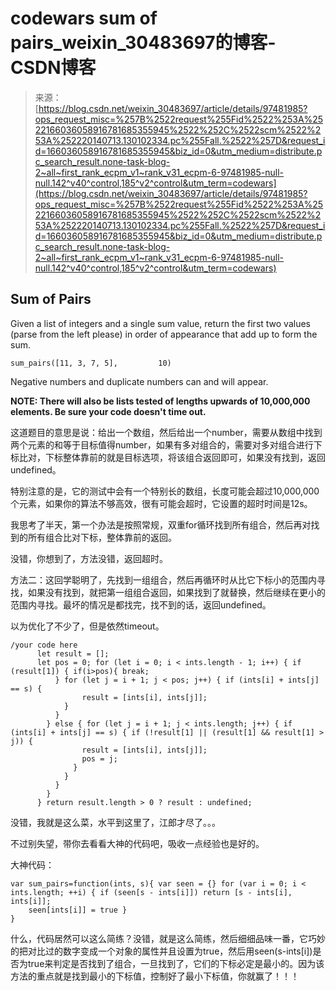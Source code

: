 <!--yml
category: codewars
date: 2022-08-13 11:38:45
-->

# codewars sum of pairs_weixin_30483697的博客-CSDN博客

> 来源：[https://blog.csdn.net/weixin_30483697/article/details/97481985?ops_request_misc=%257B%2522request%255Fid%2522%253A%2522166036058916781685355945%2522%252C%2522scm%2522%253A%252220140713.130102334.pc%255Fall.%2522%257D&request_id=166036058916781685355945&biz_id=0&utm_medium=distribute.pc_search_result.none-task-blog-2~all~first_rank_ecpm_v1~rank_v31_ecpm-6-97481985-null-null.142^v40^control,185^v2^control&utm_term=codewars](https://blog.csdn.net/weixin_30483697/article/details/97481985?ops_request_misc=%257B%2522request%255Fid%2522%253A%2522166036058916781685355945%2522%252C%2522scm%2522%253A%252220140713.130102334.pc%255Fall.%2522%257D&request_id=166036058916781685355945&biz_id=0&utm_medium=distribute.pc_search_result.none-task-blog-2~all~first_rank_ecpm_v1~rank_v31_ecpm-6-97481985-null-null.142^v40^control,185^v2^control&utm_term=codewars)

## Sum of Pairs

Given a list of integers and a single sum value, return the first two values (parse from the left please) in order of appearance that add up to form the sum.

```
sum_pairs([11, 3, 7, 5],         10) 
```

Negative numbers and duplicate numbers can and will appear.

**NOTE: There will also be lists tested of lengths upwards of 10,000,000 elements. Be sure your code doesn't time out.**

这道题目的意思是说：给出一个数组，然后给出一个number，需要从数组中找到两个元素的和等于目标值得number，如果有多对组合的，需要对多对组合进行下标比对，下标整体靠前的就是目标选项，将该组合返回即可，如果没有找到，返回undefined。

特别注意的是，它的测试中会有一个特别长的数组，长度可能会超过10,000,000个元素，如果你的算法不够高效，很有可能会超时，它设置的超时时间是12s。

我思考了半天，第一个办法是按照常规，双重for循环找到所有组合，然后再对找到的所有组合比对下标，整体靠前的返回。

没错，你想到了，方法没错，返回超时。

方法二：这回学聪明了，先找到一组组合，然后再循环时从比它下标小的范围内寻找，如果没有找到，就把第一组组合返回，如果找到了就替换，然后继续在更小的范围内寻找。最坏的情况是都找完，找不到的话，返回undefined。

以为优化了不少了，但是依然timeout。

```
/your code here
      let result = [];
      let pos = 0; for (let i = 0; i < ints.length - 1; i++) { if (result[1]) { if(i>pos){ break;
          } for (let j = i + 1; j < pos; j++) { if (ints[i] + ints[j] == s) {
                result = [ints[i], ints[j]];
            }
          }
        } else { for (let j = i + 1; j < ints.length; j++) { if (ints[i] + ints[j] == s) { if (!result[1] || (result[1] && result[1] > j)) {
                result = [ints[i], ints[j]];
                pos = j;
              }
            }
          }
        }
      } return result.length > 0 ? result : undefined;
```

没错，我就是这么菜，水平到这里了，江郎才尽了。。。

不过别失望，带你去看看大神的代码吧，吸收一点经验也是好的。

大神代码：

```
var sum_pairs=function(ints, s){ var seen = {} for (var i = 0; i < ints.length; ++i) { if (seen[s - ints[i]]) return [s - ints[i], ints[i]];
    seen[ints[i]] = true }
}
```

什么，代码居然可以这么简练？没错，就是这么简练，然后细细品味一番，它巧妙的把对比过的数字变成一个对象的属性并且设置为true，然后用seen(s-ints[i])是否为true来判定是否找到了组合，一旦找到了，它们的下标必定是最小的。因为该方法的重点就是找到最小的下标值，控制好了最小下标值，你就赢了！！！